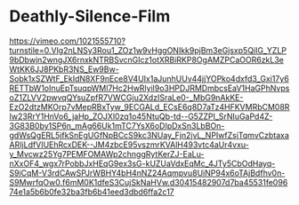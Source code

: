 # Deathly-Silence-Film
https://vimeo.com/1021555710?turnstile=0.Vlg2nLNSy3Rou1_ZOz1w9vHggONIkk9pjBm3eGjsxp5QiIG_YZLP9bDbwjn2wngJX6rnxkNTRBSvcnGIcz1otXRBiRKP8OgAMZPCaOOR6zkL3eWtKK6JJ8PKbR3NS_Ew9Bw-Sobk1xSZWtF_EkIdN8XF9nEce8V4UIx1aJunhUUv44jjYOPko4dxfd3_Gxi17y6RETTbW1oInuEpTsuqpWMl7Hc2HwRlyil9o3HPDJRMDmbcsEaV1HaGPhNvpsoZ1ZLVV2pwvqQYsuZpfR7VWCGju2XdzISraLe0-_MbG9nAkKE-EzO2dtzMKOrp7vMepRBxTyw_9ECGALd_ECsE6q8D7aTz4HFKVMRbCM08RIw23RrY1HnVo6_jaHp_ZOJXl0zq1o45NtuQb-td--G5ZZPI_SrNIuGaPd4Z-3G83B0by1SP6n_mAg66Uk1mTC7YsX6oDIpDxSn3LbBOn-gdWsQgERL5jfkSnEgUGfNpBCcS9kc3NUay_Fjn2jvL_NPIwfZsjTqmvCzbtaxaARIjLdfVIUEhRcxDEK--JM4zbcE95vszmrKVAlH493vtc4aUr4vxu-y_Mvcwz25Yg7PEMFOMAWp2chnggRytKerZJ-EaLu-nXxOF4_wgx7rPobbJxHEqG9ex3sG-kUZUaVdxEqMc_4JTy5CbOdHayq-S9iCqM-V3rdCAwSPJrWBHY4bH4nNZ24Aqmpvu8UiNP94x6oTAjBdfhv0n-S9MwrfqOw0.f6mM0K1dfeS3CujSkNaHVw.d30415482907d7ba45531fe09674e1a5b6b0fe32ba3fb6b41eed3dbd6ffa2c17
